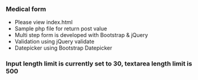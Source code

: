 ### Medical form

- Please view index.html
- Sample php file for return post value
- Multi step form is developed with Bootstrap & jQuery
- Validation using jQuery validate
- Datepicker using Bootstrap Datepicker

### Input length limit is currently set to 30, textarea length limit is 500
